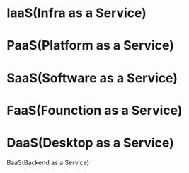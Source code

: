 # IaaS(Infra as a Service)


# PaaS(Platform as a Service)

# SaaS(Software as a Service)


# FaaS(Founction as a Service)

# DaaS(Desktop as a Service)

 BaaS(Backend as a Service)
